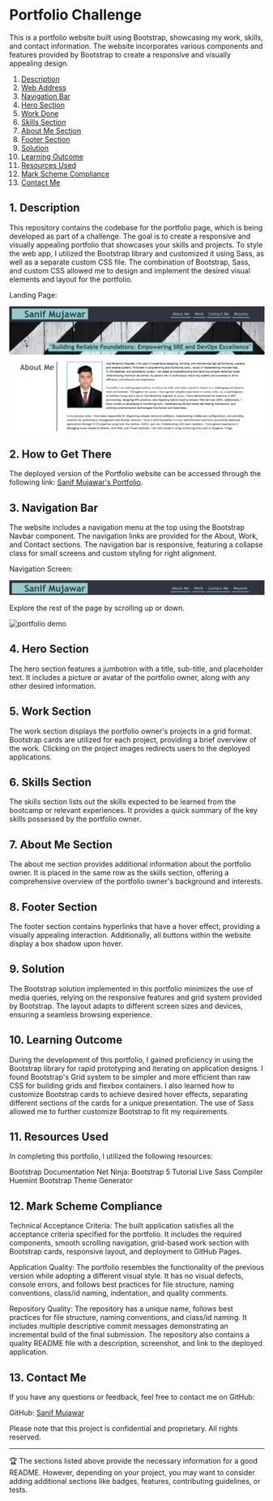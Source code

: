 # Portfolio Challenge

This is a portfolio website built using Bootstrap, showcasing my work, skills, and contact information. The website incorporates various components and features provided by Bootstrap to create a responsive and visually appealing design.

1. [Description](#desc)
2. [Web Address](#web-address)
3. [Navigation Bar](#navigation)
4. [Hero Section](#hero)
5. [Work Done](#work)
6. [Skills Section](#skills)
7. [About Me Section](#about)
8. [Footer Section](#footer)
9. [Solution](#solution)
10. [Learning Outcome](#learning)
11. [Resources Used](#resources)
12. [Mark Scheme Compliance](#mark)
13. [Contact Me](#contactme)


## <a name="desc"></a>1. Description

This repository contains the codebase for the portfolio page, which is being developed as part of a challenge. The goal is to create a responsive and visually appealing portfolio that showcases your skills and projects. To style the web app, I utilized the Bootstrap library and customized it using Sass, as well as a separate custom CSS file. The combination of Bootstrap, Sass, and custom CSS allowed me to design and implement the desired visual elements and layout for the portfolio.

Landing Page:

![Top-Page-Area](./images/Landing%20Page.png?raw=true "Top-Page-Area")


## <a name="web-address"></a>2. How to Get There

The deployed version of the Portfolio website can be accessed through the following link: [Sanif Mujawar's Portfolio](https://sanifmujawar.github.io/Bootstrap-Portfolio/).


## <a name="navigation"></a>3. Navigation Bar

The website includes a navigation menu at the top using the Bootstrap Navbar component. The navigation links are provided for the About, Work, and Contact sections. The navigation bar is responsive, featuring a collapse class for small screens and custom styling for right alignment.

Navigation Screen:

![nav-menu](./images/Navigation.png?raw=true "Navigational Menu")

Explore the rest of the page by scrolling up or down.

![portfolio demo](./images/scroll.gif.gif)

## <a name="hero"></a>4. Hero Section

The hero section features a jumbotron with a title, sub-title, and placeholder text. It includes a picture or avatar of the portfolio owner, along with any other desired information.

## <a name="work"></a>5. Work Section
The work section displays the portfolio owner's projects in a grid format. Bootstrap cards are utilized for each project, providing a brief overview of the work. Clicking on the project images redirects users to the deployed applications.

## <a name="skills"></a>6. Skills Section
The skills section lists out the skills expected to be learned from the bootcamp or relevant experiences. It provides a quick summary of the key skills possessed by the portfolio owner.

## <a name="about"></a>7. About Me Section
The about me section provides additional information about the portfolio owner. It is placed in the same row as the skills section, offering a comprehensive overview of the portfolio owner's background and interests.

## <a name="footer"></a>8. Footer Section
The footer section contains hyperlinks that have a hover effect, providing a visually appealing interaction. Additionally, all buttons within the website display a box shadow upon hover.

## <a name="solution"></a>9. Solution
The Bootstrap solution implemented in this portfolio minimizes the use of media queries, relying on the responsive features and grid system provided by Bootstrap. The layout adapts to different screen sizes and devices, ensuring a seamless browsing experience.

## <a name="learning"></a>10. Learning Outcome
During the development of this portfolio, I gained proficiency in using the Bootstrap library for rapid prototyping and iterating on application designs. I found Bootstrap's Grid system to be simpler and more efficient than raw CSS for building grids and flexbox containers. I also learned how to customize Bootstrap cards to achieve desired hover effects, separating different sections of the cards for a unique presentation. The use of Sass allowed me to further customize Bootstrap to fit my requirements.

## <a name="resources"></a>11. Resources Used
In completing this portfolio, I utilized the following resources:

Bootstrap Documentation
Net Ninja: Bootstrap 5 Tutorial
Live Sass Compiler
Huemint Bootstrap Theme Generator

## <a name="mark"></a>12. Mark Scheme Compliance
Technical Acceptance Criteria: The built application satisfies all the acceptance criteria specified for the portfolio. It includes the required components, smooth scrolling navigation, grid-based work section with Bootstrap cards, responsive layout, and deployment to GitHub Pages.

Application Quality: The portfolio resembles the functionality of the previous version while adopting a different visual style. It has no visual defects, console errors, and follows best practices for file structure, naming conventions, class/id naming, indentation, and quality comments.

Repository Quality: The repository has a unique name, follows best practices for file structure, naming conventions, and class/id naming. It includes multiple descriptive commit messages demonstrating an incremental build of the final submission. The repository also contains a quality README file with a description, screenshot, and link to the deployed application.

## <a name="contactme"></a>13. Contact Me

If you have any questions or feedback, feel free to contact me on GitHub:

GitHub: [Sanif Mujawar](https://github.com/sanifmujawar)

Please note that this project is confidential and proprietary. All rights reserved.

---

🏆 The sections listed above provide the necessary information for a good README. However, depending on your project, you may want to consider adding additional sections like badges, features, contributing guidelines, or tests.